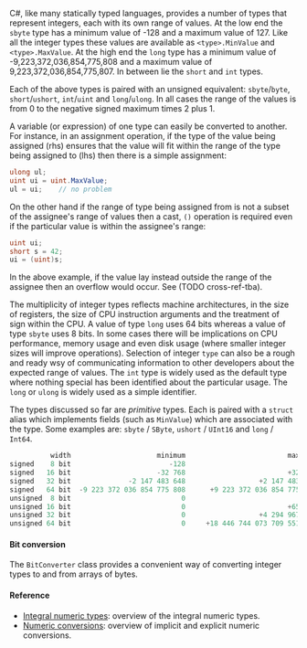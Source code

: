 C#, like many statically typed languages, provides a number of types that represent integers, each with its own range of values. At the low end the `sbyte` type has a minimum value of -128 and a maximum value of 127. Like all the integer types these values are available as `<type>.MinValue` and `<type>.MaxValue`. At the high end the `long` type has a minimum value of -9,223,372,036,854,775,808 and a maximum value of 9,223,372,036,854,775,807. In between lie the `short` and `int` types.

Each of the above types is paired with an unsigned equivalent: `sbyte`/`byte`, `short`/`ushort`, `int`/`uint` and `long`/`ulong`. In all cases the range of the values is from 0 to the negative signed maximum times 2 plus 1.

A variable (or expression) of one type can easily be converted to another. For instance, in an assignment operation, if the type of the value being assigned (rhs) ensures that the value will fit within the range of the type being assigned to (lhs) then there is a simple assignment:

```csharp
ulong ul;
uint ui = uint.MaxValue;
ul = ui;    // no problem
```

On the other hand if the range of type being assigned from is not a subset of the assignee's range of values then a cast, `()` operation is required even if the particular value is within the assignee's range:

```csharp
uint ui;
short s = 42;
ui = (uint)s;
```

In the above example, if the value lay instead outside the range of the assignee then an overflow would occur. See (TODO cross-ref-tba).

The multiplicity of integer types reflects machine architectures, in the size of registers, the size of CPU instruction arguments and the treatment of sign within the CPU. A value of type `long` uses 64 bits whereas a value of type `sbyte` uses 8 bits. In some cases there will be implications on CPU performance, memory usage and even disk usage (where smaller integer sizes will improve operations). Selection of integer `type` can also be a rough and ready wsy of communicating information to other developers about the expected range of values. The `int` type is widely used as the default type where nothing special has been identified about the particular usage. The `long` or `ulong` is widely used as a simple identifier.

The types discussed so far are _primitive_ types. Each is paired with a `struct` alias which implements fields (such as `MinValue`) which are associated with the type. Some examples are: `sbyte` / `SByte`, `ushort` / `UInt16` and `long` / `Int64`.

```csharp
          width                     minimum                         maximum
signed    8 bit                        -128                            +127
signed   16 bit                     -32 768                         +32 767
signed   32 bit              -2 147 483 648                  +2 147 483 647
signed   64 bit  -9 223 372 036 854 775 808      +9 223 372 036 854 775 807
unsigned  8 bit                           0                            +255
unsigned 16 bit                           0                         +65 535
unsigned 32 bit                           0                  +4 294 967 295
unsigned 64 bit                           0     +18 446 744 073 709 551 615
```

#### Bit conversion

The `BitConverter` class provides a convenient way of converting integer types to and from arrays of bytes.

#### Reference

- [Integral numeric types][integral-numeric-types]: overview of the integral numeric types.
- [Numeric conversions][numeric-conversions]: overview of implicit and explicit numeric conversions.

[integral-numeric-types]: https://docs.microsoft.com/en-us/dotnet/csharp/language-reference/builtin-types/integral-numeric-types
[numeric-conversions]: https://docs.microsoft.com/en-us/dotnet/csharp/language-reference/builtin-types/numeric-conversions
